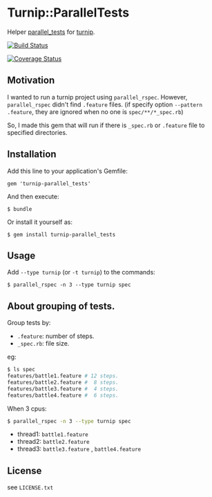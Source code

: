 # Turnip::ParallelTests

Helper [parallel_tests](https://github.com/grosser/parallel_tests) for [turnip](https://github.com/jnicklas/turnip).

[![Build Status](https://travis-ci.org/gongo/turnip-parallel_tests.png?branch=master)](https://travis-ci.org/gongo/turnip-parallel_tests)

[![Coverage Status](https://coveralls.io/repos/gongo/turnip-parallel_tests/badge.png)](https://coveralls.io/r/gongo/turnip-parallel_tests)



## Motivation

I wanted to run a turnip project using `parallel_rspec`.
However, `parallel_rspec` didn't find `.feature` files. (if specify option `--pattern .feature`, they are ignored when no one is `spec/**/*_spec.rb`)

So, I made this gem that will run if there is `_spec.rb` or `.feature` file to specified directories.

## Installation

Add this line to your application's Gemfile:

    gem 'turnip-parallel_tests'

And then execute:

    $ bundle

Or install it yourself as:

    $ gem install turnip-parallel_tests

## Usage

Add `--type turnip` (or `-t turnip`) to the commands:

    $ parallel_rspec -n 3 --type turnip spec

## About grouping of tests.

Group tests by:

* `.feature`: number of steps.
* `_spec.rb`: file size.

eg:

```sh
$ ls spec
features/battle1.feature # 12 steps.
features/battle2.feature #  8 steps.
features/battle3.feature #  4 steps.
features/battle4.feature #  6 steps.
```

When 3 cpus:

```sh
$ parallel_rspec -n 3 --type turnip spec
```

* thread1: `battle1.feature`
* thread2: `battle2.feature`
* thread3: `battle3.feature` , `battle4.feature`

## License

see `LICENSE.txt`
